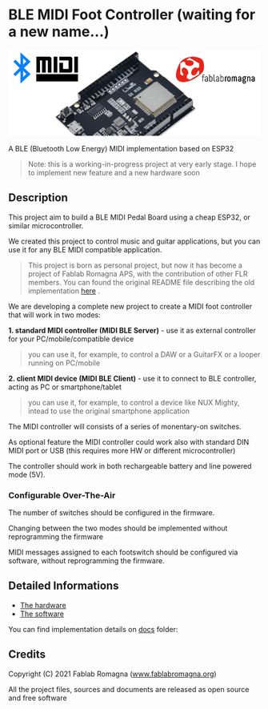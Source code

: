 # BLE MIDI Foot Controller (waiting for a new name...)

![ProjectImage](docs/images/project_image.png)

A BLE (Bluetooth Low Energy) MIDI implementation based on ESP32

 
> Note: 
> this is a working-in-progress project at very early stage. I hope to implement new feature and a new hardware soon
 
 
## Description
 
This project aim to build a BLE MIDI Pedal Board using a cheap ESP32, or similar microcontroller.
 
We created this project to control music and guitar applications, but you can use it for any BLE MIDI compatible application.


>This project is born as personal project, but now it has become a project of Fablab Romagna APS, with the contribution of other FLR members.
>You can found the original README file describing the old implementation [here](./README_OLD.md) .


We are developing a complete new project to create a MIDI foot controller that will work in two modes:

**1.  standard MIDI controller (MIDI BLE Server)**   - use it as external controller for your PC/mobile/compatible device

> you can use it, for example, to control a DAW or a GuitarFX or a looper running on PC/mobile

**2. client MIDI device (MIDI BLE Client)** - use it to connect to BLE controller, acting as PC or smartphone/tablet

> you can use it, for example, to control a device like NUX Mighty, intead to use the original smartphone application


The MIDI controller will consists of a series of monentary-on switches. 

As optional feature the MIDI controller could work also with standard DIN MIDI port or USB (this requires more HW or different microcontroller)


The controller should work in both rechargeable battery and line powered mode (5V).


### Configurable Over-The-Air
The number of switches should be configured in the firmware.

Changing between the two modes should be implemented without reprogramming the firmware

MIDI messages assigned to each footswitch should be configured via software, without reprogramming the firmware.


## Detailed Informations

* [The hardware](/hardware/)
* [The software](/software/)

You can find implementation details on [docs](/docs) folder:


## Credits
Copyright (C) 2021 Fablab Romagna (www.fablabromagna.org) 

All the project files, sources and documents are released as open source and free software
